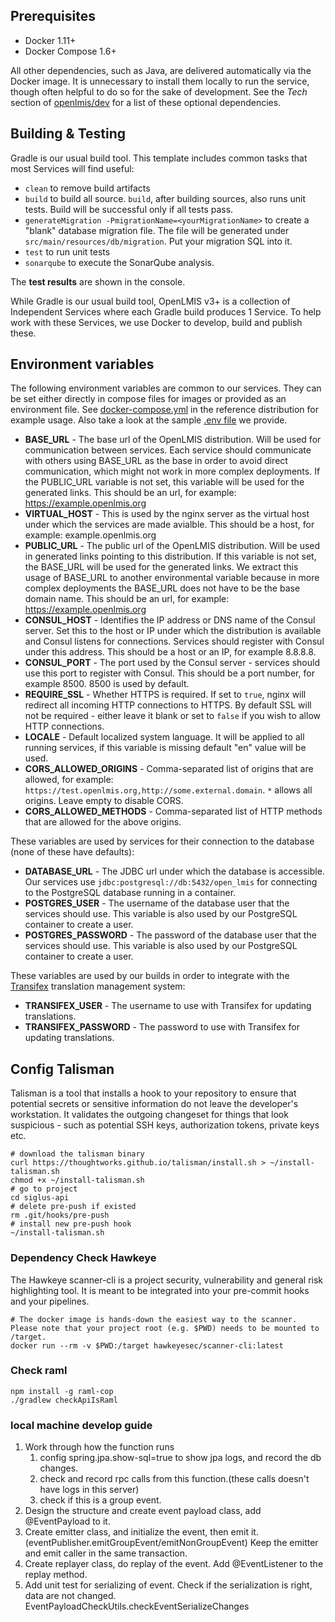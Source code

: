 ## Prerequisites
* Docker 1.11+
* Docker Compose 1.6+

All other dependencies, such as Java, are delivered automatically via the Docker image. It is unnecessary to install them locally to run the service, though often helpful to do so for the sake of development. See the _Tech_ section of [openlmis/dev](https://hub.docker.com/r/openlmis/dev/) for a list of these optional dependencies.

## <a name="building">Building & Testing</a>
Gradle is our usual build tool.  This template includes common tasks that most Services will find useful:

- `clean` to remove build artifacts
- `build` to build all source. `build`, after building sources, also runs unit tests. Build will be successful only if all tests pass.
- `generateMigration -PmigrationName=<yourMigrationName>` to create a "blank" database migration file. The file will be generated under `src/main/resources/db/migration`. Put your migration SQL into it.
- `test` to run unit tests
- `sonarqube` to execute the SonarQube analysis.

The **test results** are shown in the console.

While Gradle is our usual build tool, OpenLMIS v3+ is a collection of 
Independent Services where each Gradle build produces 1 Service. 
To help work with these Services, we use Docker to develop, build and 
publish these.

## Environment variables

The following environment variables are common to our services. They can be set either directly in compose files for images or provided as an environment file. See [docker-compose.yml](https://raw.githubusercontent.com/OpenLMIS/openlmis-ref-distro/master/docker-compose.yml) in the reference distribution for example usage. Also take a look at the sample [.env file](https://raw.githubusercontent.com/OpenLMIS/openlmis-config/master/.env) we provide. 

* **BASE_URL** - The base url of the OpenLMIS distribution. Will be used for communication between services. Each service should communicate with others using BASE_URL as the base in order to avoid direct communication, which might not work in more complex deployments. If the PUBLIC_URL variable is not set, this variable will be used for the generated links. This should be an url, for example: https://example.openlmis.org
* **VIRTUAL_HOST** - This is used by the nginx server as the virtual host under which the services are made avialble. This should be a host, for example: example.openlmis.org
* **PUBLIC_URL** - The public url of the OpenLMIS distribution. Will be used in generated links pointing to this distribution. If this variable is not set, the BASE_URL will be used for the generated links. We extract this usage of BASE_URL to another environmental variable because in more complex deployments the BASE_URL does not have to be the base domain name. This should be an url, for example: https://example.openlmis.org
* **CONSUL_HOST** - Identifies the IP address or DNS name of the Consul server. Set this to the host or IP under which the distribution is available and Consul listens for connections. Services should register with Consul under this address. This should be a host or an IP, for example 8.8.8.8.
* **CONSUL_PORT** - The port used by the Consul server - services should use this port to register with Consul. This should be a port number, for example 8500. 8500 is used by default.
* **REQUIRE_SSL** - Whether HTTPS is required. If set to `true`, nginx will redirect all incoming HTTP connections to HTTPS. By default SSL will not be required - either leave it blank or set to `false` if you wish to allow HTTP connections.
* **LOCALE** - Default localized system language. It will be applied to all running services, if this variable is missing default "en" value will be used.
* **CORS_ALLOWED_ORIGINS** - Comma-separated list of origins that are allowed, for example: `https://test.openlmis.org,http://some.external.domain`. `*` allows all origins. Leave empty to disable CORS.
* **CORS_ALLOWED_METHODS** - Comma-separated list of HTTP methods that are allowed for the above origins.

These variables are used by services for their connection to the database (none of these have defaults):

* **DATABASE_URL** - The JDBC url under which the database is accessible. Our services use `jdbc:postgresql://db:5432/open_lmis` for connecting to the PostgreSQL database running in a container.
* **POSTGRES_USER** - The username of the database user that the services should use. This variable is also used by our PostgreSQL container to create a user.
* **POSTGRES_PASSWORD** - The password of the database user that the services should use. This variable is also used by our PostgreSQL container to create a user.

These variables are used by our builds in order to integrate with the [Transifex](https://www.transifex.com/) translation management system:

* **TRANSIFEX_USER** - The username to use with Transifex for updating translations.
* **TRANSIFEX_PASSWORD** - The password to use with Transifex for updating translations.


## Config Talisman

Talisman is a tool that installs a hook to your repository to ensure that potential secrets or sensitive information do not leave the developer's workstation.
It validates the outgoing changeset for things that look suspicious - such as potential SSH keys, authorization tokens, private keys etc.

```
# download the talisman binary
curl https://thoughtworks.github.io/talisman/install.sh > ~/install-talisman.sh
chmod +x ~/install-talisman.sh
# go to project
cd siglus-api
# delete pre-push if existed
rm .git/hooks/pre-push
# install new pre-push hook
~/install-talisman.sh
```

### Dependency Check Hawkeye
The Hawkeye scanner-cli is a project security, vulnerability and general risk highlighting tool. 
It is meant to be integrated into your pre-commit hooks and your pipelines.

```
# The docker image is hands-down the easiest way to the scanner. Please note that your project root (e.g. $PWD) needs to be mounted to /target.
docker run --rm -v $PWD:/target hawkeyesec/scanner-cli:latest
```

### Check raml
```
npm install -g raml-cop 
./gradlew checkApiIsRaml
```

### local machine develop guide
1. Work through how the function runs 
   1. config spring.jpa.show-sql=true to show jpa logs, and record the db changes.
   2. check and record rpc calls from this function.(these calls doesn't have logs in this server)
   3. check if this is a group event.
2. Design the structure and create event payload class, add @EventPayload to it.
3. Create emitter class, and initialize the event, then emit it. (eventPublisher.emitGroupEvent/emitNonGroupEvent)
Keep the emitter and emit caller in the same transaction.
4. Create replayer class, do replay of the event. Add @EventListener to the replay method.
5. Add unit test for serializing of event. Check if the serialization is right, data are not changed. 
EventPayloadCheckUtils.checkEventSerializeChanges
